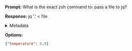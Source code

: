 **Prompt:**
What is the exact zsh command to: pass a file to jq?


**Response:**
jq '.' < file

<details><summary>Metadata</summary>

- Duration: 582 ms
- Datetime: 2023-08-21T09:27:47.900202
- Model: gpt-3.5-turbo-0613

</details>

**Options:**
```json
{"temperature": 0.0}
```

